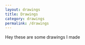 ```yaml
---
layout: drawings
title: Drawings
category: drawings
permalink: /drawings
---
```


Hey these are some drawings I made